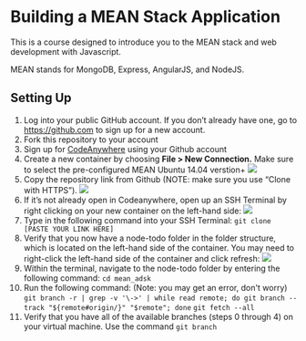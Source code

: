 # Building a MEAN Stack Application

This is a course designed to introduce you to the MEAN stack and web development with Javascript. 

MEAN stands for MongoDB, Express, AngularJS, and NodeJS. 

## Setting Up
1. Log into your public GitHub account. If you don’t already have one, go to https://github.com to sign up for a new account. 
2. Fork this repository to your account
3. Sign up for [CodeAnywhere](www.codeanywhere.com) using your Github account
4. Create a new container by choosing **File > New Connection.** Make sure to select the pre-configured MEAN Ubuntu 14.04 verstion+ ![](http://i68.tinypic.com/27y3nmv.png)
5. Copy the repository link from Github (NOTE: make sure you use “Clone with HTTPS”). ![](http://i63.tinypic.com/w8ommr.png)
6. If it’s not already open in Codeanywhere, open up an SSH Terminal by right clicking on your new container on the left-hand side: ![](http://i66.tinypic.com/1eq5ub.png)
7. Type in the following command into your SSH Terminal: `git clone [PASTE YOUR LINK HERE]`
8.  Verify that you now have a node-todo folder in the folder structure, which is located on the left-hand side of the container. You may need to right-click the left-hand side of the container and click refresh: ![](http://i68.tinypic.com/e9udtk.jpg)
9.  Within the terminal, navigate to the node-todo folder by entering the following command: `cd mean_adsk`
10.  Run the following command: (Note: you may get an error, don't worry)
  `git branch -r | grep -v '\->' | while read remote; do git branch --track "${remote#origin/}" "$remote"; done`
  `git fetch --all`
11.  Verify that you have all of the available branches (steps 0 through 4) on your virtual machine. Use the command `git branch`